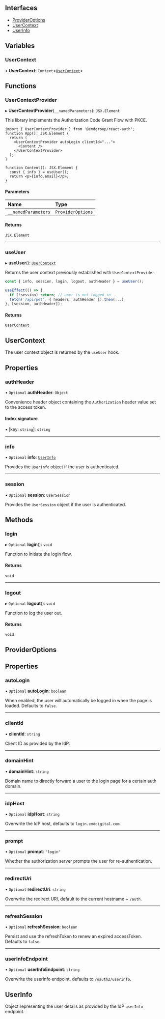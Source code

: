 ## Interfaces

- [ProviderOptions](#ProviderOptions)
- [UserContext](#UserContext)
- [UserInfo](#UserInfo)

## Variables

### UserContext

• **UserContext**: `Context`<[`UserContext`](#usercontext)\>

## Functions

### UserContextProvider

▸ **UserContextProvider**(`__namedParameters`): `JSX.Element`

This library implements the Authorization Code Grant Flow with PKCE.

```tsx
import { UserContextProvider } from '@emdgroup/react-auth';
function App(): JSX.Element {
  return (
    <UserContextProvider autoLogin clientId="...">
      <Content />
    </UserContextProvider>
  );
}

function Content(): JSX.Element {
  const { info } = useUser();
  return <p>{info.email}</p>;
}
```

#### Parameters

| Name | Type |
| :------ | :------ |
| `__namedParameters` | [`ProviderOptions`](#ProviderOptions) |

#### Returns

`JSX.Element`

___

### useUser

▸ **useUser**(): [`UserContext`](#usercontext)

Returns the user context previously established with `UserContextProvider`.

```ts
const { info, session, login, logout, authHeader } = useUser();

useEffect(() => {
  if (!session) return; // user is not logged in
  fetch('/api/pet', { headers: authHeader }).then(...);
}, [session, authHeader]);
```

#### Returns

[`UserContext`](#usercontext)


## UserContext

The user context object is returned by the `useUser` hook.

## Properties

### authHeader

• `Optional` **authHeader**: `Object`

Convenience header object containing the `Authorization` header value set to the access token.

#### Index signature

▪ [key: `string`]: `string`

___

### info

• `Optional` **info**: [`UserInfo`](#UserInfo)

Provides the `UserInfo` object if the user is authenticated.

___

### session

• `Optional` **session**: `UserSession`

Provides the `UserSession` object if the user is authenticated.

## Methods

### login

▸ `Optional` **login**(): `void`

Function to initiate the login flow.

#### Returns

`void`

___

### logout

▸ `Optional` **logout**(): `void`

Function to log the user out.

#### Returns

`void`


## ProviderOptions

## Properties

### autoLogin

• `Optional` **autoLogin**: `boolean`

When enabled, the user will automatically be logged in when the page is loaded. Defaults to `false`.

___

### clientId

• **clientId**: `string`

Client ID as provided by the IdP.

___

### domainHint

• **domainHint**: `string`

Domain name to directly forward a user to the login page for a certain auth domain.

___

### idpHost

• `Optional` **idpHost**: `string`

Overwrite the IdP host, defaults to `login.emddigital.com`.

___

### prompt

• `Optional` **prompt**: ``"login"``

Whether the authorization server prompts the user for re-authentication.

___

### redirectUri

• `Optional` **redirectUri**: `string`

Overwrite the redirect URI, default to the current hostname + `/auth`.

___

### refreshSession

• `Optional` **refreshSession**: `boolean`

Persist and use the refreshToken to renew an expired accessToken. Defaults to `false`.

___

### userInfoEndpoint

• `Optional` **userInfoEndpoint**: `string`

Overwrite the userinfo endpoint, defaults to `/oauth2/userinfo`.


## UserInfo

Object representing the user details as provided by the IdP `userInfo` endpoint.
